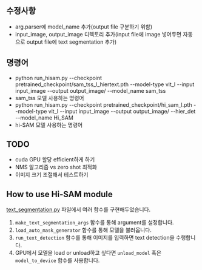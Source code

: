 ## 수정사항
- arg.parser에 model_name 추가(output file 구분하기 위함)
- input_image, output_image 디렉토리 추가(input file에 image 넣어두면 자동으로 output file에 text segmentation 추가)

## 명령어

- python run_hisam.py --checkpoint pretrained_checkpoint/sam_tss_l_hiertext.pth --model-type vit_l --input input_image --output output_image/ --model_name sam_tss
- sam_tss 모델 사용하는 명령어
- python run_hisam.py --checkpoint pretrained_checkpoint/hi_sam_l.pth --model-type vit_l --input input_image --output output_image/ --hier_det --model_name Hi_SAM
- hi-SAM 모델 사용하는 명령어

## TODO
- cuda GPU 할당 efficient하게 하기
- NMS 알고리즘 vs zero shot 최적화
- 이미지 크기 조절해서 테스트하기


## How to use Hi-SAM module
[text_segmentation.py](text_segmentation.py) 파일에서 여러 함수를 구현해두었습니다. 
1. `make_text_segmentation_args` 함수를 통해 argument를 설정합니다.
1. `load_auto_mask_generator` 함수를 통해 모델을 불러옵니다.
1. `run_text_detection` 함수를 통해 이미지를 입력하면 text detection을 수행합니다.
1. GPU에서 모델을 load or unload하고 싶다면 `unload_model` 혹은 `model_to_device` 함수를 사용합니다.